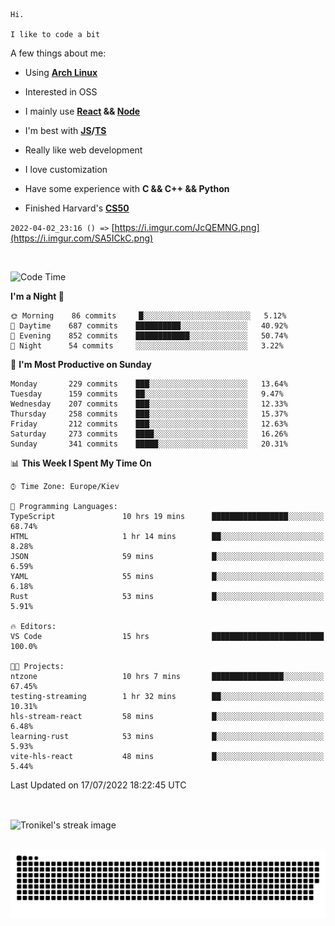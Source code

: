 ```
Hi.

I like to code a bit
```

A few things about me:

-   Using **[Arch Linux](https://archlinux.org/)**

-   Interested in OSS

-   I mainly use **[React](https://reactjs.org/) && [Node](https://nodejs.org/en/)**

-   I'm best with **[JS](https://www.javascript.com/)/[TS](https://www.typescriptlang.org/)**

-   Really like web development

-   I love customization

-   Have some experience with **C && C++ && Python**

-   Finished Harvard's **[CS50](https://cs50.harvard.edu)**

`2022-04-02_23:16 () =>` [https://i.imgur.com/JcQEMNG.png](https://i.imgur.com/SA5ICkC.png)

<br>

<!--START_SECTION:waka-->
![Code Time](http://img.shields.io/badge/Code%20Time-797%20hrs%2033%20mins-blue)

**I'm a Night 🦉** 

```text
🌞 Morning    86 commits     █░░░░░░░░░░░░░░░░░░░░░░░░   5.12% 
🌆 Daytime    687 commits    ██████████░░░░░░░░░░░░░░░   40.92% 
🌃 Evening    852 commits    ████████████░░░░░░░░░░░░░   50.74% 
🌙 Night      54 commits     ░░░░░░░░░░░░░░░░░░░░░░░░░   3.22%

```
📅 **I'm Most Productive on Sunday** 

```text
Monday       229 commits    ███░░░░░░░░░░░░░░░░░░░░░░   13.64% 
Tuesday      159 commits    ██░░░░░░░░░░░░░░░░░░░░░░░   9.47% 
Wednesday    207 commits    ███░░░░░░░░░░░░░░░░░░░░░░   12.33% 
Thursday     258 commits    ███░░░░░░░░░░░░░░░░░░░░░░   15.37% 
Friday       212 commits    ███░░░░░░░░░░░░░░░░░░░░░░   12.63% 
Saturday     273 commits    ████░░░░░░░░░░░░░░░░░░░░░   16.26% 
Sunday       341 commits    █████░░░░░░░░░░░░░░░░░░░░   20.31%

```


📊 **This Week I Spent My Time On** 

```text
⌚︎ Time Zone: Europe/Kiev

💬 Programming Languages: 
TypeScript               10 hrs 19 mins      █████████████████░░░░░░░░   68.74% 
HTML                     1 hr 14 mins        ██░░░░░░░░░░░░░░░░░░░░░░░   8.28% 
JSON                     59 mins             █░░░░░░░░░░░░░░░░░░░░░░░░   6.59% 
YAML                     55 mins             █░░░░░░░░░░░░░░░░░░░░░░░░   6.18% 
Rust                     53 mins             █░░░░░░░░░░░░░░░░░░░░░░░░   5.91%

🔥 Editors: 
VS Code                  15 hrs              █████████████████████████   100.0%

🐱‍💻 Projects: 
ntzone                   10 hrs 7 mins       ████████████████░░░░░░░░░   67.45% 
testing-streaming        1 hr 32 mins        ██░░░░░░░░░░░░░░░░░░░░░░░   10.31% 
hls-stream-react         58 mins             █░░░░░░░░░░░░░░░░░░░░░░░░   6.48% 
learning-rust            53 mins             █░░░░░░░░░░░░░░░░░░░░░░░░   5.93% 
vite-hls-react           48 mins             █░░░░░░░░░░░░░░░░░░░░░░░░   5.44%

```


 Last Updated on 17/07/2022 18:22:45 UTC
<!--END_SECTION:waka-->

<br>

<p><img align="center" src="https://github-readme-streak-stats.herokuapp.com/?user=Tronikelis&theme=dark" alt="Tronikel's streak image" /></p>

<br>

<img title="" src="https://raw.githubusercontent.com/Tronikelis/Tronikelis/output/github-contribution-grid-snake.svg" alt="very cool snake thingey" data-align="left">
